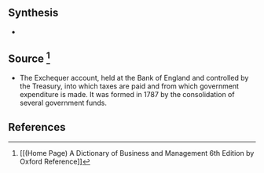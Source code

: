 ## Synthesis
- 
## Source [^1]
- The Exchequer account, held at the Bank of England and controlled by the Treasury, into which taxes are paid and from which government expenditure is made. It was formed in 1787 by the consolidation of several government funds.
## References

[^1]: [[(Home Page) A Dictionary of Business and Management 6th Edition by Oxford Reference]]